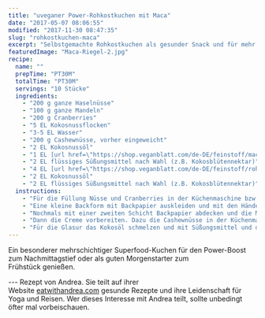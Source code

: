 ```yaml
---
title: "uveganer Power-Rohkostkuchen mit Maca"
date: "2017-05-07 08:06:55"
modified: "2017-11-30 08:47:35"
slug: "rohkostkuchen-maca"
excerpt: "Selbstgemachte Rohkostkuchen als gesunder Snack und für mehr Energie? Was gibt es besseres? "
featuredImage: "Maca-Riegel-2.jpg"
recipe:
  name: ""
  prepTime: "PT30M"
  totalTime: "PT30M"
  servings: "10 Stücke"
  ingredients:
    - "200 g ganze Haselnüsse"
    - "100 g ganze Mandeln"
    - "200 g Cranberries"
    - "5 EL Kokosnussflocken"
    - "3-5 EL Wasser"
    - "200 g Cashewnüsse, vorher eingeweicht"
    - "2 EL Kokosnussöl"
    - "1 EL [url href=\"https://shop.veganblatt.com/de-DE/feinstoff/maca-pulver-bio\" target=\"_blank\"]Maca Pulver[/url]"
    - "2 EL flüssiges Süßungsmittel nach Wahl (z.B. Kokosblütennektar)"
    - "4 EL [url href=\"https://shop.veganblatt.com/de-DE/feinstoff/rohkakao-pulver-bio\" target=\"_blank\"]Rohkakaopulver[/url]"
    - "2 EL Kokosnussöl"
    - "2 EL flüssiges Süßungsmittel nach Wahl (z.B. Kokosblütennektar)"
  instructions:
    - "Für die Füllung Nüsse und Cranberries in der Küchenmaschine bzw. im Mixer zerkleinern. (Oder bereits gemahlene Nüsse nehmen) Alle restlichen Zutaten hinzugeben und so lange mixen bis sich ein kleiner Ball formt. Immer wieder mit einem Teigspachtel die Masse von den Seiten schaben und nochmals mixen."
    - "Eine kleine Backform mit Backpapier auskleiden und mit den Händen oder der Teigspachtel die Masse gleichmäßig in die Backform drücken."
    - "Nochmals mit einer zweiten Schicht Backpapier abdecken und die Masse glattstreichen."
    - "Dann die Creme vorbereiten. Dazu die Cashewnüsse in der Küchenmaschine zusammen mit den restlichen Zutaten für ca. 5 Minuten mixen. Bis sich eine cremige Masse bildet. (Falls zu fest etwas Wasser hinzugeben.) Fertige Creme gleichmäßig am Boden verteilen und glattstreichen. Für min. 1h ins Kühlfach geben. (ca. 1/2-1 Stunde)"
    - "Für die Glasur das Kokosöl schmelzen und mit Süßungsmittel und dem Rohkakaopulver gut verrühren. Die Konsistenz ist genau richtig, wenn sie aussieht wie geschmolzene Schokolade und der Kuchen beim Glasieren nicht durchscheint. Je nachdem mehr Kakaopulver hinzufügen falls zu flüssig, falls zu fest mehr Kokosöl. Den Kuchen damit überziehen oder beträufeln. Kalt werden lassen und genießen!"
---
```


Ein besonderer mehrschichtiger Superfood-Kuchen für den Power-Boost zum Nachmittagstief oder als guten Morgenstarter zum Frühstück genießen.

\--- Rezept von Andrea. Sie teilt auf ihrer Website [eatwithandrea.com](http://www.eatwithandrea.com/) gesunde Rezepte und ihre Leidenschaft für Yoga und Reisen. Wer dieses Interesse mit Andrea teilt, sollte unbedingt öfter mal vorbeischauen.